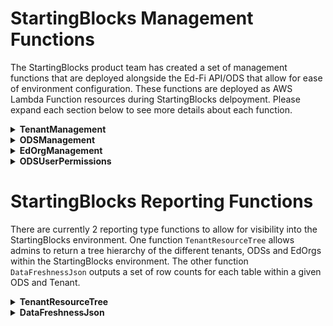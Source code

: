 # StartingBlocks Management Functions
The StartingBlocks product team has created a set of management functions that are deployed alongside the Ed-Fi API/ODS that allow for ease of environment configuration. These functions are deployed as AWS Lambda Function resources during StartingBlocks delpoyment.  Please expand each section below to see more details about each function.

<details>
    <summary><b>TenantManagement</b></summary>

Because EdFi V7 introduced a new concept of "Tenant", we have decided, for expediency and administration sake, to create a function that would allow us to facilitate the creation and removal of tenants from a StartingBlocks Environment without admins needing to directly operate within the DB instance.

`TenantManagement` is a lambda function that lives within the StartingBlocks environment. It takes input in the form of JSON with expected elements and will output in both print statements (for logging) and a return of JSON with a status code.

Input is split into multiple actions that each require their own set of variables which also need to be included in the JSON object. The actions are as follows: `Add`, `Remove`, `List`, `Update`, `Reload`, `Keygen`.

## Variable requirements

**Action**

Must be chosen from one of the following {Add, Remove, List, Update, Keygen, Reload}

**TenantName**

Tenant names should include only numbers and lowercase letters, be a single word, and have a max length of 29. Technically it should conform to ^([a-z,0-9]){1,29}$

**DisplayName**

Display names should include upper and lowercase letters, numbers, dashes, underscores, spaces, and be between 3 and 256 characters. Technically it should conform to ^[a-zA-Z0-9_\-\s]{3,256}

**AllowedEdOrgs (optional)**

AllowedEdOrgs should be a list of integers in the form of [1, 2, 3].

AllowedEdOrgs is an optional parameter that will copy the given list into the Dynamo DB table for the tenant. These integers should correspond to the top level EducationOrganizationIDs (typically LEA ID) that the tenant "owns". This list is used to limit the EdOrgs returned by the TenantResourceTree function.

## Actions:

### Add

This action will create the Admin and Security databases for the tenant and then add the tenant to the Dynamo DB table. This will not generate the keys for the tenant to be able to use the AdminApi. In order to generate these you will need to run Keygen after you have added each of the tenants. Refer to [Keygen](#keygen) function below for more details.

---

**NOTE:**

After running the `Add` action, you must run `Reload` for the new tenant to be available in Ed-Fi.

---
Example input:

    {

        "Action": "Add",
        "TenantName": "examplename",
        "AllowedEdOrgs": [1, 2, 3]

    }

Example output:

    {

        "statusCode": 200,
        "body": "\"Item added successfully, and template databases cloned\""

    }

### Remove

This action will remove entry tied to the given Tenant from the DynamoDB tables and then delete the Admin and Security databases.

Example input:

    {

        "Action": "Remove",
        "TenantName": "examplename"

    }

Example output:

    {

        "statusCode": 200,
        "body": "\"Item removed successfully, and tenant-specific databases deleted\""

    }

### List

This action will list all of the current tenants that exist in the StartingBlocks environment. If a tenant exists in this table it means that an Admin and Security database exist in the database instance.

Example input:

    {

        "Action": "List"

    }

Example output:

    {

        "statusCode": 200,
        "body": [
        {

            "Name": "examplename1"

        },
        {

            "Name": "examplename2"

        }
        ]

    }

### Update

This action provides a means to update AllowedEdOrgs on existing tenants.

Example input:

    {

        "Action": "Update",
        "TenantName": "examplename",
        "AllowedEdOrgs": [1, 2, 3]

    }

Example output:

    {

        "statusCode": 200,
        "body": "Tenant AllowedEdOrgs updated successfully."

    }

### Reload

This action will regenerate the appsettings.json for the StartingBlocks environment. This causes all api servers to recognize the current list of tenants.

Example input:

    {

        "Action": "Reload"

    }

Example output:

### Keygen

This action generates the keys for use with the AdminAPI.  The generated keys have been loaded into the AdminAPI database are ready to use.

---

**NOTE:**

The DisplayName is being used as a unique key.  When this action is called with a unique DisplaName, new Admin API creds will be created and stored.  When this function is called with an existing DisplayName, AdminAPI creds with the same name will be replaced.

---

**NOTE:**

If you run "Keygen" manually and intend to use the generated credentials in Postman, you can un-escape the string by copying the value of ClientSecret (including the double quotes) into your browsers developer tools console and pressing enter.

---

Example input:

    {

        "Action": "Keygen",
        "DisplayName": "SBAA-ExampleName",
        "TenantName": "examplename"

    }

Example output:

    {

        "statusCode": 200,
        "body":  {
        "ClientId": "wbNC3fGFbGbxNNQA",
        "ClientSecret": "%5A]\"cBBQ_u?ak<UYF,2at!HUR(EGY<BVcP9vRWoe:b0I,|.ptHU`?m5?]Ou)#z?6&4}=1Ume:7YSQ1q/t8|`k.Wf5~>qM!ZG_Ay:-uz_MP`U!~_IA2.^.D~v9w75%dA"

        }

    }

</details>

<details>
    <summary><b>ODSManagement</b></summary>

`ODSManagement` is a lambda function that is deployed via CloudFormation within a Startingblocks v7+ environment. It takes input in the form of JSON with expected elements and will output both print statements and return of JSON with a status code.

This function allows admins of the environment a way to add and remove ODSs from specific tenants within the environment. This function interacts directly with the DB instance.

Input is split into multiple actions that each require their own set of variables which also need to be included in the JSON object. The actions are as follows: `Add`, `Remove`, `Update`, `ListTemplates`.

## Variable requirements

**Action**

Must be chosen from one of the following `Add`, `Remove`, `Update`, `ListTemplates`

**TenantName**

Tenant names should include only numbers and lowercase letters, be a single word, and have a max length of 29. Technically it should conform to ^([a-z,0-9]){1,29}$

**ODSName**

ODS names should include only numbers and lowercase letters, be a single word, and have a max length of 29. Technically it should conform to ^([a-z,0-9]){1,29}$

---

**NOTE:**

In StartingBlocks, there is a particular naming convention for the database names. Example: `ods_{TenantName}_{ODSName}`. Note that the `ODSName` is in fact the suffix of the whole database name and <b>does not</b> refer to the whole string name.

---

**TemplateName**

This is a name of a template ODS that already exists within the postgres environment. The list of available TemplateNames can be found by using the 'ListTemplates' action.

**AllowedEdOrgs**

This is an optional list of edorgs that limit which edorgs are picked up by the Tenant Resource Tree function, and thus limits which edorgs can be used to create applications in SBAA.  The functionality is the same as the AllowedEdOrgs parameter in the Tenant Management function, but with the scope of a single ODS.  This parameter accepts values in a few different formats.

    string: "1234"

    list of integers: [ 1234, 5678 ]

    list of strings: [ "1234", "5678" ]

## Actions:

### Add

This action first checks for an existing ODS by the given information concatenated into the correct naming scheme. [Example below: ods_examplename_prod] Assuming one does not exist it will clone a given template into a new ODS and name the resulting ODS with the correct naming scheme within a Startingblocks 7.0+ environment. A connection string will be generated and encrypted and the linking information will be added to the odsinstances table inside the Admin database of the parent tenant.

Example input:

    {

        "Action": "Add",
        "TenantName": "examplename",
        "ODSName": "prod",
        "TemplateName": "odst_default_minimal",
        "AllowedEdOrgs": [ 1234 ]

    }

Example output:

    {

        "statusCode": 200,
        "body": "ODS created successfully"

    }

### Remove

This action validates that the ODS exists and that it belongs to the given tenant. Assuming both are true it then takes the action of removing the odsinstance entry from the parent tenant's Admin database and then drops the ODS database.

Example input:

    {

        "Action": "Remove",
        "TenantName": "examplename",
        "ODSName": "prod"

    }

Example output:

    {

        "statusCode": 200,
        "body": "ODS successfully deleted and entry removed from dbo.odsinstances."

    }

### Update

This action will update the connection string that is encrypted and saved in the tenants admin database within the odsinstances table.

Example input:

    {

        "Action": "Update",
        "TenantName": "examplename",
        "ODSName": "prod"

    }

Example output:

    {

        "statusCode": 200,
        "body": "Connection string successfully updated."

    }

### ListTemplates

This action lists out the available ods templates in the StartingBlocks environment.

Example input:

    {

        "Action ": "ListTemplates"

    }

Example output:

    {

        "statusCode": 200,
        "body": {
        "Templates": [
            "odst_default_minimal",
            "odst_default_populated"
        ]
        }

    }

</details>

<details>
    <summary><b>EdOrgManagement</b></summary>

Ed Org Management is a lambda function that is deployed via Cloud Formation within a StartingBlocks v7+ environment. It takes input in the form of JSON with expected elements and will output both print statements and return of JSON with a status code.

This function allows admins to add and remove edorg records for environments that require some pre-seeding of edorgs in order to generate application credentials. The function interacts directly with the DB instance.

Input is split into multiple actions that each require their own set of variables which also need to be included in the JSON object. The actions are as follows: `Add`, `Remove`.

## Variable requirements

**Action**

Must be chosen from one of the following `Add`, `Remove`

**TenantName**

Tenant names should include only numbers and lowercase letters, be a single word, and have a max length of 29. Technically it should conform to ^([a-z,0-9]){1,29}$

**ODSName**

The name for the ODS to create or remove EdOrg records from. ODS names should include only numbers and lowercase letters, be a single word, and have a max length of 29. Technically it should conform to ^([a-z,0-9]){1,29}$

---

**NOTE:**

In StartingBlocks, there is a particular naming convention for the database names. Example: `ods_{TenantName}_{ODSName}`. Note that the `ODSName` is in fact the suffix of the whole database name and <b>does not</b> refer to the whole string name.

---

**EdOrgId**

This is the Id that will be used as an EducationOrganizationID within the EducationOrganization table.

**NameOfInstitution**

This is the name of the district in string format to be used in the EducationOrganization table.

**AddressType**

This is the type of address. The list of possible values comes from the current descriptors loaded inside the `uri://ed-fi.org/AddressTypeDescriptor` namespace from the Edfi.Descriptor table of the ODS.

**City**

This is the name of the city in string format to be used as the `city` column in the EducationOrganizationAddress table.

**Zip**

This is the number corresponding to the zip code in integer format to be used in the `postalcode` column of the EducationOrganizationAddress table.

**State**

This is the state abbreviation. This list of possible values comes from the current descriptors loaded inside the "uri://ed-fi.org/StateAbbreviationDescriptor" namespace from the `edfi.descriptor` table of the ODS.

**Address**

This is the street address of the district in string format to be used in the `streetnumbername` column of the EducationOrganization table.

**EdOrgCategory**

This is the type of education organization that will be added. This should come from the list in the `uri://ed-fi.org/EducationOrganizationCategoryDescriptor` namespace.
- Education Organization Network
- School
- Local Education Agency
- Organization Department
- Other
- Post Secondary Institution
- Education Service Center
- State Education Agency
- Educator Preparation Provider
- University

## Actions:

### Add

This action will first check to be sure that the Ed Org doesn't already exist in the given ODS. If it doesn't it will add records to the following tables respectively: `educationOrganization`, `educationOrganizationAddress`, `educationOrganizationCategory`, `localEducationAgency`, `educationOrganizationIdentificationCode`.

Example input:

    {

        "Action ": "Add",
        "TenantName": "examplename",
        "ODSName": "prod",
        "EdOrgId": "12345",
        "NameOfInstitution": "Sometown District School Systems",
        "AddressType": "Mailing",
        "City": "Sometown",
        "Zip": "54321",
        "State": "VT",
        "Address": "12345 Some Rd",
        "EdOrgCategory": "Local Education Agency"

    }

Example output:

    {

        "statusCode": 200,
        "body": "EdOrg information successfully inserted into ODS."

    }

### Remove

This action will first check to be sure that the Ed Org exists in the given ODS. If it does it will then remove records in the following tables, using the given EdOrgId as a key,  respectively: `educationOrganizationIdentificationCode`, `localEducationAgency`, `educationOrganizationCategory`, `educationOrganizationAddress`, `educationOrganization`

Example input:

    {

        "Action": "Remove",
        "TenantName": "examplename",
        "ODSName": "prod",
        "EdOrgId": "54321"

    }

Example output:

    {

        "statusCode": 200,
        "body": "EdOrg information successfully removed from ODS for 54321."

    }
</details>

<details>
    <summary><b>ODSUserPermissions</b></summary>

This function was created to assist admins in creating ODS users without needing to completely work within the DB instance.  There are some steps admins must take in the DB instance, but this function generally has 2 sets of responsibilities:

1. Grant/Revoke read only permissions to specified groups on target databases and schemas.
2. Add/Remove users from groups.

Please note that currently this function only adds <b>read only</b> permissions to a given group. If administrators would like to create groups with more permissive actions, they must follow Postgres instructions on creating groups and granting appropriate access. Admins will still be able to use this function to add and remove users from groups.

## Variable requirements

**Action**

Choose between `GrantPermissions` and `RevokePermissions` for group related actions. `AddUsers` and `RemoveUsers` for user related actions.

**GroupName**

Name of group to add/remove permissions to/from. Also used to add/remove users to/from.

**DatabaseList**

For group related actions. This database list will be used to grant/revoke group level permissions.

**SchemaList**

For group related actions. This schema list will be used to grant/revoke group level permissions.

**UserList**

For user related actions. List of users to add or remove from given group.

## Actions:

### Adding/Revoking Permissions to/from groups

### Prerequisites
1. Create an appropriate group in the DB instance.

`CREATE GROUP {prefix}_readonlygroup`

<b>To Add Permissions to a Group</b>

Invoke the `ODSUserPermissions` lambda function through the AWS console or aws-cli to add the appropriate permissions to the group. The function takes a group name and a list of databases and schemas. It will provide read only access to each schema in each database. The function assumes the provided group, databases, and schemas already exist. An example JSON payload is below.

Example Input:

    {
    "Action": "GrantPermissions",
    "GroupName": "test_readonlygroup",
    "DatabaseList": ["ods_tenant1_dev", "ods_tenant1_prod"],
    "SchemaList": ["edfi", "tpdm"]
    }

<b>To Remove Permissions from a Group</b>

Invoke the `ODSUserPermissions` lambda function through the AWS console or aws-cli to revoke permissions from the group. The function takes a group name and a list of databases and schemas. It will revoke read only access from each schema in each database. The function assumes the provided group, databases, and schemas already exist. An example JSON payload is below.

Example Input:

    {
      "Action": "RevokePermissions",
      "GroupName": "test_readonlygroup",
      "DatabaseList": [
        "ods_tenant1_dev",
        "ods_tenant1_prod"
      ],
      "SchemaList": [
        "edfi",
        "tpdm"
      ]
    }


### Adding/Removing users to/from groups

### Prerequisites
1. Create user in the Database.

`CREATE USER {username} WITH PASSWORD {password}`

<b>To Add Users to Group</b>

Invoke the `ODSUserPermissions` lambda function through the AWS console or aws-cli to add the user(s) to the appropriate group. The function takes a group name and a list of usernames, and it will add each user to the group. The function assumes the provided group and users already exist. An example JSON payload is below.

Example Input:

    {
      "Action": "AddUsers",
      "UserList": [
        "user_1",
        "user_2"
      ],
      "GroupName": "test_readonlygroup"
    }

<b>To Remove Users from Group</b>

Invoke the `{envLabel}-ODSUserPermissions` lambda function through the AWS console or aws-cli to remove the user(s) from the appropriate group. The function takes a group name and a list of usernames, and it will remove each user from the group. The function assumes the provided group and users already exist. An example JSON payload is below.

Example Input:

    {
      "Action": "RemoveUsers",
      "UserList": [
        "user_1",
        "user_2"
      ],
      "GroupName": "test_readonlygroup"
    }

</details>


# StartingBlocks Reporting Functions
There are currently 2 reporting type functions to allow for visibility into the StartingBlocks environment. One function `TenantResourceTree` allows admins to return a tree hierarchy of the different tenants, ODSs and EdOrgs within the StartingBlocks environment. The other function `DataFreshnessJson` outputs a set of row counts for each table within a given ODS and Tenant.

<details>
    <summary><b>TenantResourceTree</b></summary>

This function will return a JSON representation of resource hierarchy for a given `Tenant`. This can be helpful in identifying ownership of resources oriented around tenants in the environment.

## Variable requirements

**tenant**

Tenant name to return resource tree for.

Example Input:

    {
    "tenant": "exampletenantname"
    }

Example Output:

    {
    "odss": [
        {
        "id": 1,
        "name": "prod",
        "dbname": "ods_emtest_prod",
        "allowedEdOrgs": [],
        "edorgs": [
            {
            "educationorganizationid": "255950",
            "nameofinstitution": "Region 99 Education Service Center",
            "shortnameofinstitution": null,
            "discriminator": "edfi.EducationServiceCenter",
            "id": "5c72407b-1d2b-4ade-85f0-f9fb91b6f244",
            "edorgs": [
                {
                "educationorganizationid": "255901",
                "nameofinstitution": "Grand Bend ISD",
                "shortnameofinstitution": "GBISD",
                "discriminator": "edfi.LocalEducationAgency",
                "id": "e7977d80-c1d7-4d5a-a575-4cf23f4d09f3",
                "edorgs": [
                    {
                    "educationorganizationid": "255901107",
                    "nameofinstitution": "Grand Bend Elementary School",
                    "shortnameofinstitution": "GBES",
                    "discriminator": "edfi.School",
                    "id": "c93b2405-d834-4933-9e98-eac8bbcd1967"
                    },
                    {
                    "educationorganizationid": "255901044",
                    "nameofinstitution": "Grand Bend Middle School",
                    "shortnameofinstitution": "GBMS",
                    "discriminator": "edfi.School",
                    "id": "47626af1-5aa1-479f-a173-6c6b7fc19210"
                    },
                    {
                    "educationorganizationid": "255901001",
                    "nameofinstitution": "Grand Bend High School",
                    "shortnameofinstitution": "GBHS",
                    "discriminator": "edfi.School",
                    "id": "6b9c82ab-bc13-4875-9868-e5c015478ddd"
                    }
                ]
                }
            ]
            },
            {
            "educationorganizationid": "5",
            "nameofinstitution": "UT Austin College of Education Graduate",
            "shortnameofinstitution": null,
            "discriminator": "edfi.School",
            "id": "f33cb20d-e90a-4763-b886-2a201c67ae0e"
            },
            {
            "educationorganizationid": "6",
            "nameofinstitution": "UT Austin College of Education Under Graduate",
            "shortnameofinstitution": null,
            "discriminator": "edfi.School",
            "id": "225b6e19-4be5-4808-b0b6-fabe724ad894"
            },
            {
            "educationorganizationid": "7",
            "nameofinstitution": "UT Austin Extended Campus",
            "shortnameofinstitution": null,
            "discriminator": "edfi.School",
            "id": "ac402f08-222c-49f2-80e0-36ae92270534"
            }
        ]
        }
    ]
    }

</details>

<details>
    <summary><b>DataFreshnessJson</b></summary>

Provides a JSON output for resource counts and dates per table within a given `ODS` and `Tenant`. This provides some visibility into the ODS without needing to make API calls or connect directly to the DB instance.

## Variable requirements

**Tenant**

Name of tenant to return rowcounts for.

**ODS**

Name of ODS within tenant to return rowcounts for.

Example Input:

    {
    "Tenant": "exampletenantname",
    "ODS": "prod"
    }

Example Output:

    "[{\"Schema\": \"edfi\", \"Table\": \"academicweek\", \"RecordCount\": 0, \"FirstCreated\": null, \"LastCreated\": null, \"LastUpdated\": null}, {\"Schema\": \"edfi\", \"Table\": \"accountabilityrating\", \"RecordCount\": 4, \"FirstCreated\": \"2023-12-06T18:46:11.227767\", \"LastCreated\": \"2023-12-06T18:46:11.227781\", \"LastUpdated\": \"2023-12-06T18:46:11.226569\"}, {\"Schema\": \"edfi\", \"Table\": \"assessment\", \"RecordCount\": 24, \"FirstCreated\": \"2023-12-06T18:46:56.248244\", \"LastCreated\": \"2023-12-06T18:46:56.532913\", \"LastUpdated\": \"2023-12-06T18:46:56.532625\"}, {\"Schema\": \"edfi\", \"Table\": \"assessmentacademicsubject\", \"RecordCount\": 30, \"FirstCreated\": \"2023-12-06T18:46:56.251721\", \"LastCreated\": \"2023-12-06T18:46:56.533883\", \"LastUpdated\": null}, {\"Schema\": \"edfi\", \"Table\": \"assessmentassessedgradelevel\", \"RecordCount\": 27, \"FirstCreated\": \"2023-12-06T18:46:56.252883\", \"LastCreated\": \"2023-12-06T18:46:56.534305\", \"LastUpdated\": null},...

</details>

